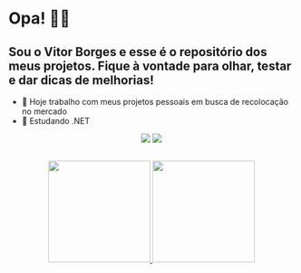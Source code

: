# Opa! 🙋‍♂️
## Sou o Vitor Borges e esse é o repositório dos meus projetos. Fique à vontade para olhar, testar e dar dicas de melhorias! 

- 🔭 Hoje trabalho com meus projetos pessoais em busca de recolocação no mercado
- 🌱 Estudando .NET

<div align="center">
<a href="https://www.linkedin.com/in/borges-vitor/" target="_blank"><img src="https://img.shields.io/badge/LinkedIn-0077B5?style=for-the-badge&logo=linkedin&logoColor=white" target="_blank"></a>
<a href="mailto:vitorab@gmail.com" target="_blank"><img src="https://img.shields.io/badge/Gmail-D14836?style=for-the-badge&logo=gmail&logoColor=white" target="_blank"></a>
</div>

##

<div align="center">
  <a href="https://github.com/VitoBorges">
  <img height="180em" src="https://github-readme-stats.vercel.app/api?username=VitoBorges&show_icons=true&theme=gruvbox_light&include_all_commits=true&count_private=true"/>
  <img height="180em" src="https://github-readme-stats.vercel.app/api/top-langs/?username=VitoBorges&layout=compact&langs_count=7&theme=gruvbox_light"/>
</div>



